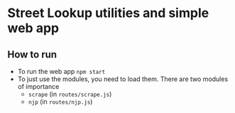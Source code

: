 # Street Lookup utilities and simple web app

## How to run
- To run the web app `npm start`
- To just use the modules, you need to load them. There are two modules of importance 
  - `scrape` (in `routes/scrape.js`) 
  - `njp` (in `routes/njp.js`)

